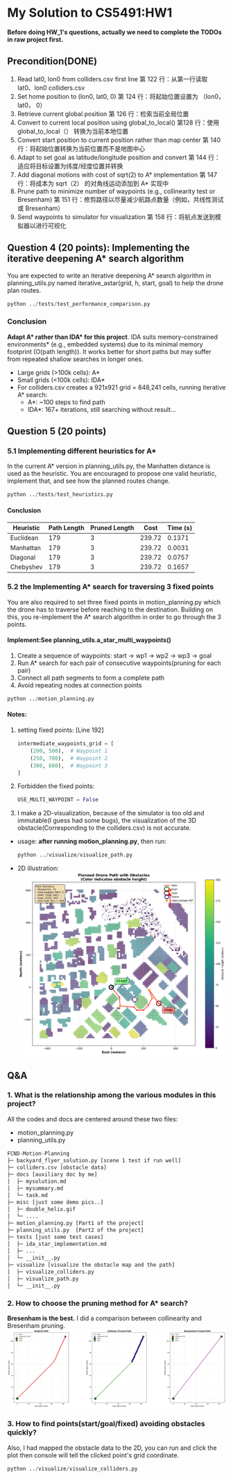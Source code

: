 # My Solution to CS5491:HW1
**Before doing HW_1's questions, actually we need to complete the TODOs in raw project first.**
## Precondition(DONE)
1. Read lat0, lon0 from colliders.csv first line 第 122 行：从第一行读取 lat0、lon0 colliders.csv 
2. Set home position to (lon0, lat0, 0) 第 124 行：将起始位置设置为 （lon0， lat0， 0） 
3. Retrieve current global position 第 126 行：检索当前全局位置 
4. Convert to current local position using global_to_local() 第128 行：使用 global_to_local（） 转换为当前本地位置 
5. Convert start position to current position rather than map center  第 140 行：将起始位置转换为当前位置而不是地图中心 
6. Adapt to set goal as latitude/longitude position and convert 第 144 行：适应将目标设置为纬度/经度位置并转换 
7. Add diagonal motions with cost of sqrt(2) to A* implementation 第 147 行：将成本为 sqrt（2） 的对角线运动添加到 A* 实现中 
8. Prune path to minimize number of waypoints (e.g., collinearity test or Bresenham) 第 151 行：修剪路径以尽量减少航路点数量（例如，共线性测试或 Bresenham） 
9. Send waypoints to simulator for visualization 第 158 行：将航点发送到模拟器以进行可视化

## Question 4 (20 points): Implementing the iterative deepening A* search algorithm
You are expected to write an iterative deepening A* search algorithm in planning_utils.py named
iterative_astar(grid, h, start, goal) to help the drone plan routes. 
```python
python ../tests/test_performance_comparison.py
```
### Conclusion
**Adapt A\* rather than IDA\* for this project**. IDA suits memory-constrained environments* (e.g., embedded systems) due to its minimal memory footprint (O(path length)). 
It works better for short paths but may suffer from repeated shallow searches in longer ones.
- Large grids (>100k cells): A*
- Small grids (<100k cells): IDA*
- For colliders.csv creates a 921x921 grid = 848,241 cells, running iterative A* search:
  - A*: ~100 steps to find path
  - IDA*: 167+ iterations, still searching without result...

## Question 5 (20 points)
### 5.1 Implementing different heuristics for A*
In the current A* version in planning_utils.py, the Manhatten distance is used as the heuristic. You
are encouraged to propose one valid heuristic, implement that, and see how the planned routes
change.
```python
python ../tests/test_heuristics.py
```
#### Conclusion

| Heuristic  | Path Length  | Pruned Length | Cost    | Time (s)  |
|------------|---------|----|---------|---------|
| Euclidean  | 179     | 3  | 239.72  | 0.1371  |
| Manhattan  | 179     | 3  | 239.72  | 0.0031  |
| Diagonal   | 179     | 3  | 239.72  | 0.0757  |
| Chebyshev  | 179     | 3  | 239.72  | 0.1657  |

### 5.2 the Implementing A* search for traversing 3 fixed points
You are also required to set three fixed points in motion_planning.py which the drone has to traverse
before reaching to the destination. Building on this, you re-implement the A* search algorithm in
order to go through the 3 points.

#### Implement:See planning_utils.a_star_multi_waypoints()
1. Create a sequence of waypoints: start → wp1 → wp2 → wp3 → goal
2. Run A* search for each pair of consecutive waypoints(pruning for each pair)
3. Connect all path segments to form a complete path
4. Avoid repeating nodes at connection points

```python
python ../motion_planning.py
```
#### Notes:
1. setting fixed points: [Line 192]
    ```python
    intermediate_waypoints_grid = [
        (200, 500),  # Waypoint 1
        (250, 700),  # Waypoint 2
        (300, 680),  # Waypoint 3
    ]
    ```
2. Forbidden the fixed points:
    ```python
    USE_MULTI_WAYPOINT = False
    ```
3. I make a 2D-visualization, because of the simulator is too old and immutable(I guess had some bugs), the visualization of the 3D obstacle(Corresponding to the colliders.csv) is not accurate.
- usage: **after running motion_planning.py**, then run:
    ```python
    python ../visualize/visualize_path.py
    ```
- 2D illustration:
    ![path_visualization.png](../misc/path_visualization.png)

## Q&A
### 1. What is the relationship among the various modules in this project?
All the codes and docs are centered around these two files:
- motion_planning.py 
- planning_utils.py 
```
FCND-Motion-Planning
├─ backyard_flyer_solution.py [scene 1 test if run well]
├─ colliders.csv [obstacle data]
├─ docs [auxiliary doc by me]
│  ├─ mysolution.md
│  ├─ mysummary.md
│  └─ task.md
├─ misc [just some demo pics..]
│  ├─ double_helix.gif
│  └─ ....
├─ motion_planning.py [Part1 of the project]
├─ planning_utils.py  [Part2 of the project]
├─ tests [just some test cases]
│  ├─ ida_star_implementation.md
│  ├─ ...
│  └─ __init__.py
├─ visualize [visualize the obstacle map and the path]
│  ├─ visualize_colliders.py
│  ├─ visualize_path.py
│  └─ __init__.py
```
### 2. How to choose the pruning method for A* search?
**Bresenham is the best.** I did a comparison between collinearity and Bresenham pruning.
![path_comparison_3methods.png](../misc/path_comparison_3methods.png)

### 3. How to find points(start/goal/fixed) avoiding obstacles quickly?
Also, I had mapped the obstacle data to the 2D, you can run and click the plot then console will tell the clicked point's grid coordinate.
```python
python ../visualize/visualize_colliders.py
```